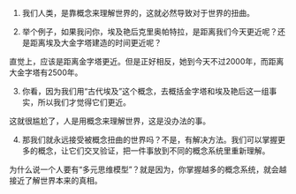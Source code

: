 1. 我们人类，是靠概念来理解世界的，这就必然导致对于世界的扭曲。

2. 举个例子，如果我问你，埃及艳后克里奥帕特拉，是距离我们今天更近呢？还是距离埃及大金字塔建造的时间更近呢？

直觉上，应该是距离金字塔更近。但是正好相反，她到今天不过2000年，而距离大金字塔有2500年。

3. 你看，因为我们用“古代埃及”这个概念，去概括金字塔和埃及艳后这一组事实，所以我们才觉得它们更近。

这就很尴尬了，人是用概念来理解世界，这是没办法的事。

4. 那我们就永远接受被概念扭曲的世界吗？不是，有解决方法。我们可以掌握更多的概念，让它们交叉验证，把一件事放到不同的概念系统里重新理解。

为什么说一个人要有“多元思维模型”？就是因为，你掌握越多的概念系统，就会越接近了解世界本来的真相。